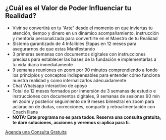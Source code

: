 ## ¿Cuál es el Valor de Poder Influenciar tu Realidad?

- Vivir se convertirá en tu “Arte” desde el momento en que inviertas tu atención, tiempo y dinero en un dinámico acompañamiento, instrucción y mentoría personalizada para convertirte en el Maestro de tu Realidad
- Sistema garantizado de 4 Infalibles Etapas en 12 meses para asegurarnos de que estas Manifestando
- 3 primeras semanas con documentos digitales con instrucciones precisas para establecer las bases de la fundación e implementarlas a tu vida diaria inmediatamente
- 9 semanas reuniones en zoom por 90 minutos comprendiendo a fondo los principios y conceptos indispensables para entender cómo funciona nuestra realidad y como internalizarlos adecuadamente
- Chat Whatsapp interactivo de apoyo
- Total de 12 meses formados por inmersión de 3 semanas de estudio e instrucciones con documentos digitales, 9 semanas de sesiones 90 min en zoom y posterior seguimiento de 9 meses bimestral en zoom para aclaración de dudas, correcciones, compartir y retroalimentación con Coach Iliana
- **NOTA: Este programa no es para todos. Reserva una consulta gratuita, te daré soluciones, acciones y veremos si aplica para ti.**

[Agenda una Consulta Gratuita]()

